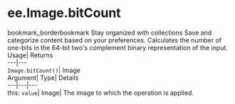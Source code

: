  
#  ee.Image.bitCount 
bookmark_borderbookmark Stay organized with collections  Save and categorize content based on your preferences. 
Calculates the number of one-bits in the 64-bit two's complement binary representation of the input. 
Usage| Returns  
---|---  
`Image.bitCount()`| Image  
Argument| Type| Details  
---|---|---  
this: `value`| Image| The image to which the operation is applied.  
